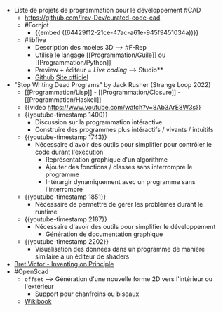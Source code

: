 - Liste de projets de programmation pour le développement #CAD
	- https://github.com/Irev-Dev/curated-code-cad
	- #Fornjot
		- {{embed ((64429f12-21ce-47ac-a61e-945f9451034a))}}
	- #libfive
		- Description des moèles 3D --> #F-Rep
		- Utilise le langage [[Programmation/Guile]] ou [[Programmation/Python]]
		- Preview + éditeur = *Live coding* --> Studio**
		- [Github](https://github.com/libfive/libfive) [Site officiel](https://libfive.com/)
- "Stop Writing Dead Programs" by Jack Rusher (Strange Loop 2022)
	- [[Programmation/Lisp]] - [[Programmation/Closure]] - [[Programmation/Haskell]]
	- {{video  https://www.youtube.com/watch?v=8Ab3ArE8W3s}}
	- {{youtube-timestamp 1400}}
		- Discussion sur la programmation intéractive
		- Construire des programmes plus intéractifs / vivants / intuitifs
	- {{youtube-timestamp 1743}}
		- Nécessaire d'avoir des outils pour simplifier pour contrôler le code durant l'execution
			- Représentation graphique d'un algorithme
			- Ajouter des fonctions / classes sans interrompre le programme
			- Intérargir dynamiquement avec un programme sans l'interrompre
	- {{youtube-timestamp 1851}}
		- Nécessaire de permettre de gérer les problèmes durant le runtime
	- {{youtube-timestamp 2187}}
		- Nécessaire d'avoir des outils pour simplifier le développement
			- Génération de documentation graphique
	- {{youtube-timestamp 2202}}
		- Visualisation des données dans un programme de manière similaire à un éditeur de shaders
- [Bret Victor - Inventing on Principle](https://www.youtube.com/watch?v=PUv66718DII)
- #OpenScad
	- `offset` --> Génération d'une nouvelle forme 2D vers l'intérieur ou l'extérieur
		- Support pour chanfreins ou biseaux
	- [Wikibook](https://en.wikibooks.org/wiki/OpenSCAD_User_Manual/Transformations)